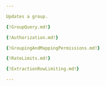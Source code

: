 ```yaml
---

Updates a group.

{!GroupQuery.md!}

{!Authorization.md!}

{!GroupingAndMappingPermissions.md!}

{!RateLimits.md!}

{!ExtractionRowLimiting.md!}

---
```

